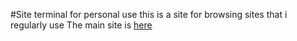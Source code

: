 #Site terminal for personal use
this is a site for browsing sites that i regularly use
The main site is [here](https://nickwong0604.github.io/myplayground/1.1%20web.htm)
